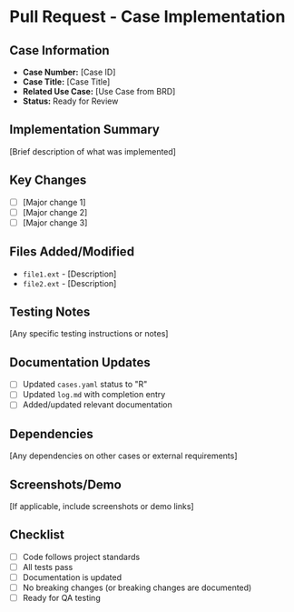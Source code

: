 # Pull Request - Case Implementation

## Case Information
- **Case Number:** [Case ID]
- **Case Title:** [Case Title]
- **Related Use Case:** [Use Case from BRD]
- **Status:** Ready for Review

## Implementation Summary
[Brief description of what was implemented]

## Key Changes
- [ ] [Major change 1]
- [ ] [Major change 2]
- [ ] [Major change 3]

## Files Added/Modified
- `file1.ext` - [Description]
- `file2.ext` - [Description]

## Testing Notes
[Any specific testing instructions or notes]

## Documentation Updates
- [ ] Updated `cases.yaml` status to "R"
- [ ] Updated `log.md` with completion entry
- [ ] Added/updated relevant documentation

## Dependencies
[Any dependencies on other cases or external requirements]

## Screenshots/Demo
[If applicable, include screenshots or demo links]

## Checklist
- [ ] Code follows project standards
- [ ] All tests pass
- [ ] Documentation is updated
- [ ] No breaking changes (or breaking changes are documented)
- [ ] Ready for QA testing 